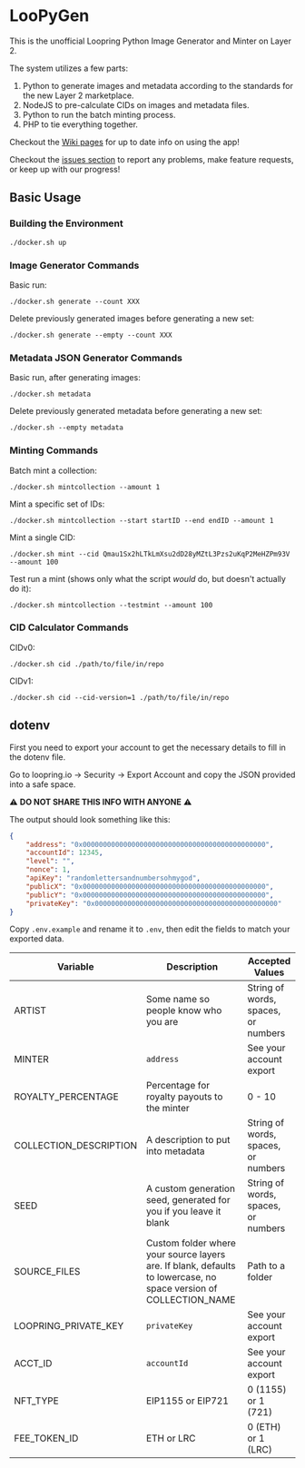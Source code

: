 # LooPyGen

This is the unofficial Loopring Python Image Generator and Minter on Layer 2.

The system utilizes a few parts:

1. Python to generate images and metadata according to the standards for the new Layer 2 marketplace.
2. NodeJS to pre-calculate CIDs on images and metadata files.
3. Python to run the batch minting process.
4. PHP to tie everything together.

Checkout the [Wiki pages](https://github.com/sk33z3r/loopymint2/wiki/Getting-Started) for up to date info on using the app!

Checkout the [issues section](https://github.com/sk33z3r/loopymint2/issues) to report any problems, make feature requests, or keep up with our progress!

## Basic Usage

### Building the Environment

```shell
./docker.sh up
```

### Image Generator Commands

Basic run:

```shell
./docker.sh generate --count XXX
```

Delete previously generated images before generating a new set:

```shell
./docker.sh generate --empty --count XXX
```

### Metadata JSON Generator Commands

Basic run, after generating images:

```shell
./docker.sh metadata
```

Delete previously generated metadata before generating a new set:

```shell
./docker.sh --empty metadata
```

### Minting Commands

Batch mint a collection:

```shell
./docker.sh mintcollection --amount 1
```

Mint a specific set of IDs:

```shell
./docker.sh mintcollection --start startID --end endID --amount 1
```

Mint a single CID:

```shell
./docker.sh mint --cid Qmau1Sx2hLTkLmXsu2dD28yMZtL3Pzs2uKqP2MeHZPm93V --amount 100
```

Test run a mint (shows only what the script _would_ do, but doesn't actually do it):

```shell
./docker.sh mintcollection --testmint --amount 100
```

### CID Calculator Commands

CIDv0:

```shell
./docker.sh cid ./path/to/file/in/repo
```

CIDv1:

```shell
./docker.sh cid --cid-version=1 ./path/to/file/in/repo
```

## dotenv

First you need to export your account to get the necessary details to fill in the dotenv file.

Go to loopring.io -> Security -> Export Account and copy the JSON provided into a safe space.

⚠️ **DO NOT SHARE THIS INFO WITH ANYONE** ⚠️

The output should look something like this:

```json
{
    "address": "0x000000000000000000000000000000000000000000000",
    "accountId": 12345,
    "level": "",
    "nonce": 1,
    "apiKey": "randomlettersandnumbersohmygod",
    "publicX": "0x000000000000000000000000000000000000000000000",
    "publicY": "0x000000000000000000000000000000000000000000000",
    "privateKey": "0x000000000000000000000000000000000000000000000"
}
```

Copy `.env.example` and rename it to `.env`, then edit the fields to match your exported data.

| Variable               | Description                                                                                                      | Accepted Values                     |
|------------------------|------------------------------------------------------------------------------------------------------------------|-------------------------------------|
| ARTIST                 | Some name so people know who you are                                                                             | String of words, spaces, or numbers |
| MINTER                 | `address`                                                                                                        | See your account export             |
| ROYALTY_PERCENTAGE     | Percentage for royalty payouts to the minter                                                                     | 0 - 10                              |
| COLLECTION_DESCRIPTION | A description to put into metadata                                                                               | String of words, spaces, or numbers |
| SEED                   | A custom generation seed, generated for you if you leave it blank                                                | String of words, spaces, or numbers |
| SOURCE_FILES           | Custom folder where your source layers are. If blank, defaults to lowercase, no space version of COLLECTION_NAME | Path to a folder                    |
| LOOPRING_PRIVATE_KEY   | `privateKey`                                                                                                     | See your account export             |
| ACCT_ID                | `accountId`                                                                                                      | See your account export             |
| NFT_TYPE               | EIP1155 or EIP721                                                                                                | 0 (1155) or 1 (721)                 |
| FEE_TOKEN_ID           | ETH or LRC                                                                                                       | 0 (ETH) or 1 (LRC)                  |
